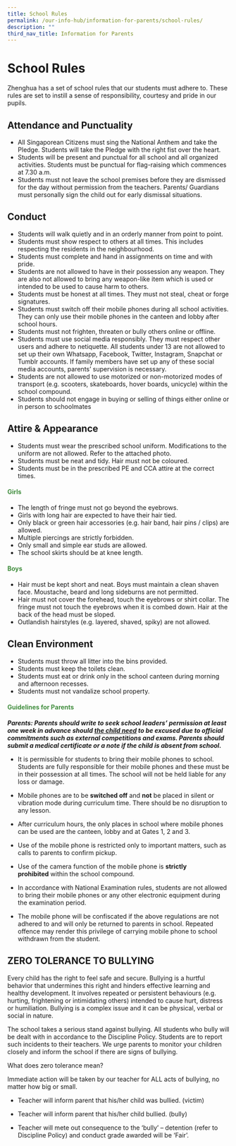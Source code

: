 ```yaml
---
title: School Rules
permalink: /our-info-hub/information-for-parents/school-rules/
description: ""
third_nav_title: Information for Parents
---
```

# School Rules

Zhenghua has a set of school rules that our students must adhere to. These rules are set to instill a sense of responsibility, courtesy and pride in our pupils.  
  

Attendance and Punctuality
--------------------------

*   All Singaporean Citizens must sing the National Anthem and take the Pledge. Students will take the Pledge with the right fist over the heart.
*   Students will be present and punctual for all school and all organized activities. Students must be punctual for flag-raising which commences at 7.30 a.m.
*   Students must not leave the school premises before they are dismissed for the day without permission from the teachers. Parents/ Guardians must personally sign the child out for early dismissal situations.

Conduct
-------

*   Students will walk quietly and in an orderly manner from point to point.
*   Students must show respect to others at all times. This includes respecting the residents in the neighbourhood.
*   Students must complete and hand in assignments on time and with pride.
*   Students are not allowed to have in their possession any weapon. They are also not allowed to bring any weapon-like item which is used or intended to be used to cause harm to others.
*   Students must be honest at all times. They must not steal, cheat or forge signatures.
*   Students must switch off their mobile phones during all school activities. They can only use their mobile phones in the canteen and lobby after school hours.
*   Students must not frighten, threaten or bully others online or offline.
*   Students must use social media responsibly. They must respect other users and adhere to netiquette. All students under 13 are not allowed to set up their own Whatsapp, Facebook, Twitter, Instagram, Snapchat or Tumblr accounts. If family members have set up any of these social media accounts, parents’ supervision is necessary.
*   Students are not allowed to use motorized or non-motorized modes of transport (e.g. scooters, skateboards, hover boards, unicycle) within the school compound.
*   Students should not engage in buying or selling of things either online or in person to schoolmates

Attire & Appearance
-------------------

*   Students must wear the prescribed school uniform. Modifications to the uniform are not allowed. Refer to the attached photo.
*   Students must be neat and tidy. Hair must not be coloured.
*   Students must be in the prescribed PE and CCA attire at the correct times.

  

#### <span style = "color: #428e3f"><b>Girls</b></span>

*   The length of fringe must not go beyond the eyebrows.
*   Girls with long hair are expected to have their hair tied.
*   Only black or green hair accessories (e.g. hair band, hair pins / clips) are allowed.
*   Multiple piercings are strictly forbidden.
*   Only small and simple ear studs are allowed.
*   The school skirts should be at knee length.

  

#### <span style = "color: #428e3f"><b>Boys</b></span>

*   Hair must be kept short and neat. Boys must maintain a clean shaven face. Moustache, beard and long sideburns are not permitted.
*   Hair must not cover the forehead, touch the eyebrows or shirt collar. The fringe must not touch the eyebrows when it is combed down. Hair at the back of the head must be sloped.
*   Outlandish hairstyles (e.g. layered, shaved, spiky) are not allowed.

Clean Environment
-----------------

*   Students must throw all litter into the bins provided.
*   Students must keep the toilets clean.
*   Students must eat or drink only in the school canteen during morning and afternoon recesses.
*   Students must not vandalize school property.

  

#### <span style = "color: #428e3f"><b>Guidelines for Parents</b></span>

  

**_Parents: Parents should write to seek school leaders’ permission at least one week in advance should <u>the child need</u> to be excused due to official commitments such as external competitions and exams. Parents should submit a medical certificate or a note if the child is absent from school._**

  

*   It is permissible for students to bring their mobile phones to school. Students are fully responsible for their mobile phones and these must be in their possession at all times. The school will not be held liable for any loss or damage.

*   Mobile phones are to be **switched off** and **not** be placed in silent or vibration mode during curriculum time. There should be no disruption to any lesson.

*   After curriculum hours, the only places in school where mobile phones can be used are the canteen, lobby and at Gates 1, 2 and 3.

*   Use of the mobile phone is restricted only to important matters, such as calls to parents to confirm pickup.

*   Use of the camera function of the mobile phone is **strictly prohibited** within the school compound.

*   In accordance with National Examination rules, students are not allowed to bring their mobile phones or any other electronic equipment during the examination period.

*   The mobile phone will be confiscated if the above regulations are not adhered to and will only be returned to parents in school. Repeated offence may render this privilege of carrying mobile phone to school withdrawn from the student.

ZERO TOLERANCE TO BULLYING
--------------------------

Every child has the right to feel safe and secure. Bullying is a hurtful behavior that undermines this right and hinders effective learning and healthy development. It involves repeated or persistent behaviours (e.g. hurting, frightening or intimidating others) intended to cause hurt, distress or humiliation. Bullying is a complex issue and it can be physical, verbal or social in nature.

  

The school takes a serious stand against bullying. All students who bully will be dealt with in accordance to the Discipline Policy. Students are to report such incidents to their teachers. We urge parents to monitor your children closely and inform the school if there are signs of bullying.


What does zero tolerance mean?

Immediate action will be taken by our teacher for ALL acts of bullying, no matter how big or small.


*   Teacher will inform parent that his/her child was bullied. (victim)

*   Teacher will inform parent that his/her child bullied. (bully)

*   Teacher will mete out consequence to the ‘bully’ – detention (refer to Discipline Policy) and conduct grade awarded will be ‘Fair’.